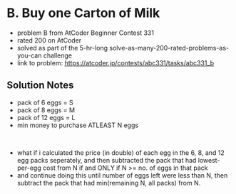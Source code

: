 # B. Buy one Carton of Milk

* problem B from AtCoder Beginner Contest 331
* rated 200 on AtCoder
* solved as part of the 5-hr-long solve-as-many-200-rated-problems-as-you-can challenge
* link to problem: https://atcoder.jp/contests/abc331/tasks/abc331_b

## Solution Notes

* pack of 6 eggs = S
* pack of 8 eggs = M
* pack of 12 eggs = L
* min money to purchase ATLEAST N eggs
<br>

* what if i calculated the price (in double) of each egg in the 6, 8, and 12 egg packs seperately, and then subtracted the pack that had lowest-per-egg cost from N if and ONLY if N >= no. of eggs in that pack
* and continue doing this until number of eggs left were less than N, then subtract the pack that had min(remaining N, all packs) from N.